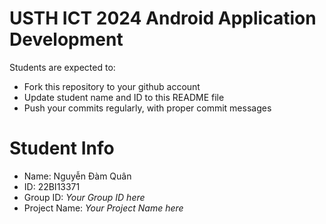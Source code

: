 USTH ICT 2024 Android Application Development
=====================================================

Students are expected to:

* Fork this repository to your github account
* Update student name and ID to this README file
* Push your commits regularly, with proper commit messages

Student Info
=======================

* Name: Nguyễn Đàm Quân
* ID: 22BI13371
* Group ID: *Your Group ID here*
* Project Name: *Your Project Name here*
